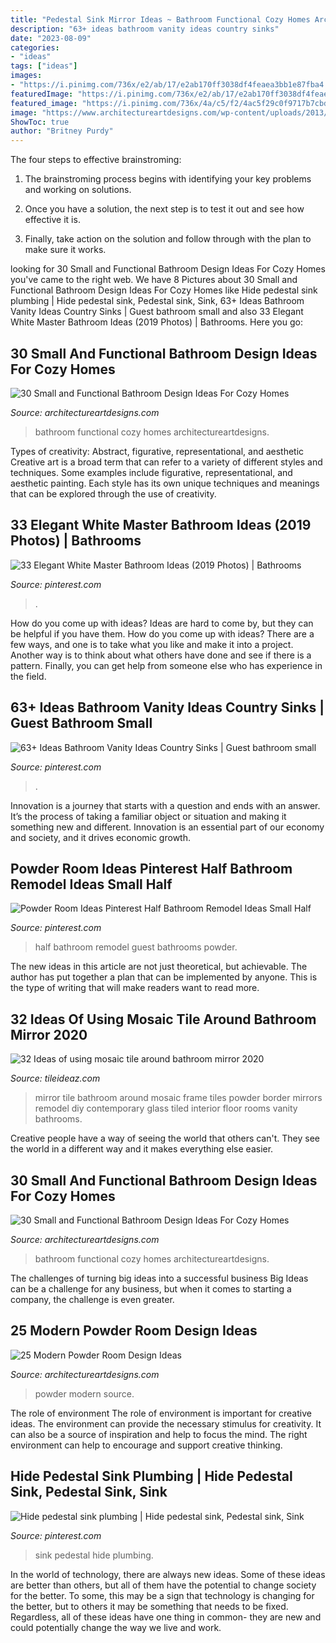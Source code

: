 ```yaml
---
title: "Pedestal Sink Mirror Ideas ~ Bathroom Functional Cozy Homes Architectureartdesigns"
description: "63+ ideas bathroom vanity ideas country sinks"
date: "2023-08-09"
categories:
- "ideas"
tags: ["ideas"]
images:
- "https://i.pinimg.com/736x/e2/ab/17/e2ab170ff3038df4feaea3bb1e87fba4.jpg"
featuredImage: "https://i.pinimg.com/736x/e2/ab/17/e2ab170ff3038df4feaea3bb1e87fba4.jpg"
featured_image: "https://i.pinimg.com/736x/4a/c5/f2/4ac5f29c0f9717b7cbd5cfbf47a7338b.jpg"
image: "https://www.architectureartdesigns.com/wp-content/uploads/2013/02/bathroom-ideas-architectureartdesigns-9.jpg"
ShowToc: true
author: "Britney Purdy"
---
```



The four steps to effective brainstroming:
1. The brainstroming process begins with identifying your key problems and working on solutions.
2. Once you have a solution, the next step is to test it out and see how effective it is.

3. Finally, take action on the solution and follow through with the plan to make sure it works.

	

		
looking for 30 Small and Functional Bathroom Design Ideas For Cozy Homes you've came to the right web. We have 8 Pictures about 30 Small and Functional Bathroom Design Ideas For Cozy Homes like Hide pedestal sink plumbing | Hide pedestal sink, Pedestal sink, Sink, 63+ Ideas Bathroom Vanity Ideas Country Sinks | Guest bathroom small and also 33 Elegant White Master Bathroom Ideas (2019 Photos) | Bathrooms. Here you go:
		
    
## 30 Small And Functional Bathroom Design Ideas For Cozy Homes

<img loading=lazy src="https://www.architectureartdesigns.com/wp-content/uploads/2013/02/bathroom-ideas-architectureartdesigns-17.jpg" onerror="this.onerror=null;this.src='https://tse2.mm.bing.net/th?id=OIP.kWmFjRhRWRd3hsbtQiRG7AHaJ4&amp;pid=15.1';" alt="30 Small and Functional Bathroom Design Ideas For Cozy Homes">

_Source: architectureartdesigns.com_

>bathroom functional cozy homes architectureartdesigns. 

	

Types of creativity: Abstract, figurative, representational, and aesthetic
Creative art is a broad term that can refer to a variety of different styles and techniques. Some examples include figurative, representational, and aesthetic painting. Each style has its own unique techniques and meanings that can be explored through the use of creativity.

    
## 33 Elegant White Master Bathroom Ideas (2019 Photos) | Bathrooms

<img loading=lazy src="https://i.pinimg.com/736x/41/e2/4c/41e24c9646f0968688fc6a681126e537--herringbone-floors-master-bathrooms.jpg?b=t" onerror="this.onerror=null;this.src='https://tse2.mm.bing.net/th?id=OIP.U7cLJJtZ8tp7F1wl3n4quQHaJ4&amp;pid=15.1';" alt="33 Elegant White Master Bathroom Ideas (2019 Photos) | Bathrooms">

_Source: pinterest.com_

>. 

	

How do you come up with ideas?
Ideas are hard to come by, but they can be helpful if you have them. How do you come up with ideas? There are a few ways, and one is to take what you like and make it into a project. Another way is to think about what others have done and see if there is a pattern. Finally, you can get help from someone else who has experience in the field.

    
## 63+ Ideas Bathroom Vanity Ideas Country Sinks | Guest Bathroom Small

<img loading=lazy src="https://i.pinimg.com/736x/e2/ab/17/e2ab170ff3038df4feaea3bb1e87fba4.jpg" onerror="this.onerror=null;this.src='https://tse3.mm.bing.net/th?id=OIP.qS3y30ArFQXzNQYHjWrvlAAAAA&amp;pid=15.1';" alt="63+ Ideas Bathroom Vanity Ideas Country Sinks | Guest bathroom small">

_Source: pinterest.com_

>. 

	

Innovation is a journey that starts with a question and ends with an answer. It’s the process of taking a familiar object or situation and making it something new and different. Innovation is an essential part of our economy and society, and it drives economic growth.

    
## Powder Room Ideas Pinterest Half Bathroom Remodel Ideas Small Half

<img loading=lazy src="https://i.pinimg.com/736x/4a/c5/f2/4ac5f29c0f9717b7cbd5cfbf47a7338b.jpg" onerror="this.onerror=null;this.src='https://tse4.mm.bing.net/th?id=OIP.2eBxZFdxYN3V7eZ5N7Xu3gHaKU&amp;pid=15.1';" alt="Powder Room Ideas Pinterest Half Bathroom Remodel Ideas Small Half">

_Source: pinterest.com_

>half bathroom remodel guest bathrooms powder. 

	

The new ideas in this article are not just theoretical, but achievable. The author has put together a plan that can be implemented by anyone. This is the type of writing that will make readers want to read more.

    
## 32 Ideas Of Using Mosaic Tile Around Bathroom Mirror 2020

<img loading=lazy src="https://www.tileideaz.com/wp-content/uploads/2015/09/6b5fea76cf2922fe9a8666c56e19bf20.jpg" onerror="this.onerror=null;this.src='https://tse3.mm.bing.net/th?id=OIP.J3mzLde09sBSqNvRpwA-2gHaLN&amp;pid=15.1';" alt="32 Ideas of using mosaic tile around bathroom mirror 2020">

_Source: tileideaz.com_

>mirror tile bathroom around mosaic frame tiles powder border mirrors remodel diy contemporary glass tiled interior floor rooms vanity bathrooms. 

	

Creative people have a way of seeing the world that others can't. They see the world in a different way and it makes everything else easier.

    
## 30 Small And Functional Bathroom Design Ideas For Cozy Homes

<img loading=lazy src="https://www.architectureartdesigns.com/wp-content/uploads/2013/02/bathroom-ideas-architectureartdesigns-9.jpg" onerror="this.onerror=null;this.src='https://tse2.mm.bing.net/th?id=OIP.CG4Lb1Hl6-hNX4sGZnTi6AHaJ4&amp;pid=15.1';" alt="30 Small and Functional Bathroom Design Ideas For Cozy Homes">

_Source: architectureartdesigns.com_

>bathroom functional cozy homes architectureartdesigns. 

	

The challenges of turning big ideas into a successful business
Big Ideas can be a challenge for any business, but when it comes to starting a company, the challenge is even greater.

    
## 25 Modern Powder Room Design Ideas

<img loading=lazy src="https://www.architectureartdesigns.com/wp-content/uploads/2013/09/131.jpg" onerror="this.onerror=null;this.src='https://tse4.mm.bing.net/th?id=OIP.ho0aIP7erbwckDgDspF1oQAAAA&amp;pid=15.1';" alt="25 Modern Powder Room Design Ideas">

_Source: architectureartdesigns.com_

>powder modern source. 

	

The role of environment
The role of environment is important for creative ideas. The environment can provide the necessary stimulus for creativity. It can also be a source of inspiration and help to focus the mind. The right environment can help to encourage and support creative thinking.

    
## Hide Pedestal Sink Plumbing | Hide Pedestal Sink, Pedestal Sink, Sink

<img loading=lazy src="https://i.pinimg.com/736x/c2/7e/b1/c27eb186167b7cc2571a64898394eedd--pedestal-sink-plumbing.jpg" onerror="this.onerror=null;this.src='https://tse4.mm.bing.net/th?id=OIP.vu7jmzbXR0UuLljKsKWeLwAAAA&amp;pid=15.1';" alt="Hide pedestal sink plumbing | Hide pedestal sink, Pedestal sink, Sink">

_Source: pinterest.com_

>sink pedestal hide plumbing. 

	

In the world of technology, there are always new ideas. Some of these ideas are better than others, but all of them have the potential to change society for the better. To some, this may be a sign that technology is changing for the better, but to others it may be something that needs to be fixed. Regardless, all of these ideas have one thing in common- they are new and could potentially change the way we live and work.

